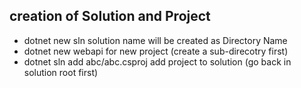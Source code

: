 
## creation of Solution and Project

* dotnet new sln solution name will be created as Directory Name
* dotnet new webapi  for new project (create a sub-direcotry first)
* dotnet sln  add abc/abc.csproj add project to solution (go back in solution root first)
